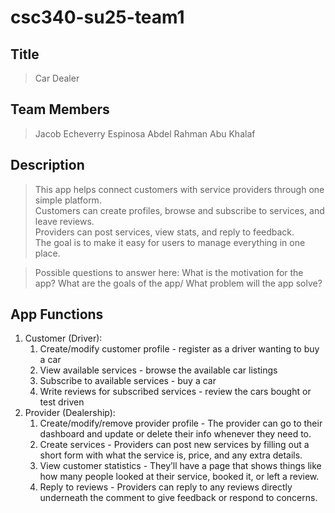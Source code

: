 # csc340-su25-team1


## Title
> Car Dealer

## Team Members
> Jacob Echeverry Espinosa
> Abdel Rahman Abu Khalaf

## Description
> This app helps connect customers with service providers through one simple platform.  
> Customers can create profiles, browse and subscribe to services, and leave reviews.  
> Providers can post services, view stats, and reply to feedback.  
> The goal is to make it easy for users to manage everything in one place.

> Possible questions to answer here:  What is the motivation for the app? What are the goals of the app/ What problem will the app solve?
>

## App Functions
1. Customer (Driver):
    1. Create/modify customer profile - register as a driver wanting to buy a car
    2. View available services - browse the available car listings
    3. Subscribe to available services - buy a car
    4. Write reviews for subscribed services - review the cars bought or test driven
2. Provider (Dealership):
    1. Create/modify/remove provider profile - The provider can go to their dashboard and update or delete their info whenever they need to.
    2. Create services - Providers can post new services by filling out a short form with what the service is, price, and any extra details.
    3. View customer statistics - They’ll have a page that shows things like how many people looked at their service, booked it, or left a review.
    4. Reply to reviews - Providers can reply to any reviews directly underneath the comment to give feedback or respond to concerns.

